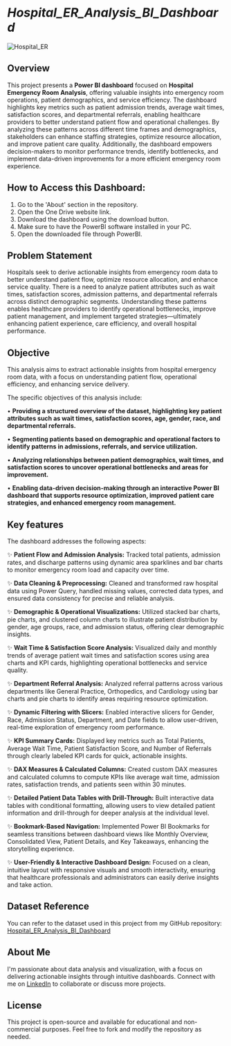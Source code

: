 # _Hospital_ER_Analysis_BI_Dashboard_
![Hospital_ER](https://github.com/user-attachments/assets/15fe19dd-8933-4cb9-8f8c-c9f3d73b3805)

## Overview
This project presents a **Power BI dashboard** focused on **Hospital Emergency Room Analysis**, offering valuable insights into emergency room operations, patient demographics, and service efficiency. The dashboard highlights key metrics such as patient admission trends, average wait times, satisfaction scores, and departmental referrals, enabling healthcare providers to better understand patient flow and operational challenges. By analyzing these patterns across different time frames and demographics, stakeholders can enhance staffing strategies, optimize resource allocation, and improve patient care quality. Additionally, the dashboard empowers decision-makers to monitor performance trends, identify bottlenecks, and implement data-driven improvements for a more efficient emergency room experience.

## How to Access this Dashboard:
1. Go to the 'About' section in the repository.
2. Open the One Drive website link.
3. Download the dashboard using the download button.
4. Make sure to have the PowerBI software installed in your PC.
5. Open the downloaded file through PowerBI.

## Problem Statement
Hospitals seek to derive actionable insights from emergency room data to better understand patient flow, optimize resource allocation, and enhance service quality. There is a need to analyze patient attributes such as wait times, satisfaction scores, admission patterns, and departmental referrals across distinct demographic segments. Understanding these patterns enables healthcare providers to identify operational bottlenecks, improve patient management, and implement targeted strategies—ultimately enhancing patient experience, care efficiency, and overall hospital performance.

## Objective
This analysis aims to extract actionable insights from hospital emergency room data, with a focus on understanding patient flow, operational efficiency, and enhancing service delivery.

The specific objectives of this analysis include:

• **Providing a structured overview of the dataset, highlighting key patient attributes such as wait times, satisfaction scores, age, gender, race, and departmental referrals.**

• **Segmenting patients based on demographic and operational factors to identify patterns in admissions, referrals, and service utilization.**

• **Analyzing relationships between patient demographics, wait times, and satisfaction scores to uncover operational bottlenecks and areas for improvement.**

• **Enabling data-driven decision-making through an interactive Power BI dashboard that supports resource optimization, improved patient care strategies, and enhanced emergency room management.**

## Key features
The dashboard addresses the following aspects:

✨ **Patient Flow and Admission Analysis:**
Tracked total patients, admission rates, and discharge patterns using dynamic area sparklines and bar charts to monitor emergency room load and capacity over time.

✨ **Data Cleaning & Preprocessing:**
Cleaned and transformed raw hospital data using Power Query, handled missing values, corrected data types, and ensured data consistency for precise and reliable analysis.

✨ **Demographic & Operational Visualizations:**
Utilized stacked bar charts, pie charts, and clustered column charts to illustrate patient distribution by gender, age groups, race, and admission status, offering clear demographic insights.

✨ **Wait Time & Satisfaction Score Analysis:**
Visualized daily and monthly trends of average patient wait times and satisfaction scores using area charts and KPI cards, highlighting operational bottlenecks and service quality.

✨ **Department Referral Analysis:**
Analyzed referral patterns across various departments like General Practice, Orthopedics, and Cardiology using bar charts and pie charts to identify areas requiring resource optimization.

✨ **Dynamic Filtering with Slicers:**
Enabled interactive slicers for Gender, Race, Admission Status, Department, and Date fields to allow user-driven, real-time exploration of emergency room performance.

✨ **KPI Summary Cards:**
Displayed key metrics such as Total Patients, Average Wait Time, Patient Satisfaction Score, and Number of Referrals through clearly labeled KPI cards for quick, actionable insights.

✨ **DAX Measures & Calculated Columns:**
Created custom DAX measures and calculated columns to compute KPIs like average wait time, admission rates, satisfaction trends, and patients seen within 30 minutes.

✨ **Detailed Patient Data Tables with Drill-Through:**
Built interactive data tables with conditional formatting, allowing users to view detailed patient information and drill-through for deeper analysis at the individual level.

✨ **Bookmark-Based Navigation:**
Implemented Power BI Bookmarks for seamless transitions between dashboard views like Monthly Overview, Consolidated View, Patient Details, and Key Takeaways, enhancing the storytelling experience.

✨ **User-Friendly & Interactive Dashboard Design:**
Focused on a clean, intuitive layout with responsive visuals and smooth interactivity, ensuring that healthcare professionals and administrators can easily derive insights and take action.

## Dataset Reference
You can refer to the dataset used in this project from my GitHub repository: [Hospital_ER_Analysis_BI_Dashboard](https://github.com/rish-1412/Hospital_ER_Analysis_BI_Dashboard)

## About Me
I'm passionate about data analysis and visualization, with a focus on delivering actionable insights through intuitive dashboards. Connect with me on [LinkedIn](https://www.linkedin.com/in/rishabh-jain-b6b420286/) to collaborate or discuss more projects.

## License
This project is open-source and available for educational and non-commercial purposes. Feel free to fork and modify the repository as needed.
